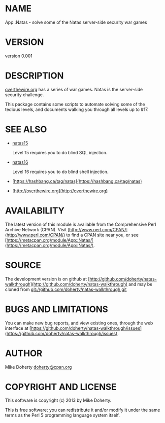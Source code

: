 # NAME

App::Natas - solve some of the Natas server-side security war games

# VERSION

version 0.001

# DESCRIPTION

[overthewire.org](http://www.overthewire.org/wargames/) has a series of war games.
Natas is the server-side security challenge.

This package contains some scripts to automate solving some of the tedious levels,
and documents walking you through all levels up to \#17.

# SEE ALSO

- [natas15](http://search.cpan.org/perldoc?natas15)

    Level 15 requires you to do blind SQL injection.

- [natas16](http://search.cpan.org/perldoc?natas16)

    Level 16 requires you to do blind shell injection.

- [https://hashbang.ca/tag/natas](https://hashbang.ca/tag/natas)
- [http://overthewire.org](http://overthewire.org)

# AVAILABILITY

The latest version of this module is available from the Comprehensive Perl
Archive Network (CPAN). Visit [http://www.perl.com/CPAN/](http://www.perl.com/CPAN/) to find a CPAN
site near you, or see [https://metacpan.org/module/App::Natas/](https://metacpan.org/module/App::Natas/).

# SOURCE

The development version is on github at [http://github.com/doherty/natas-walkthrough](http://github.com/doherty/natas-walkthrough)
and may be cloned from [git://github.com/doherty/natas-walkthrough.git](git://github.com/doherty/natas-walkthrough.git)

# BUGS AND LIMITATIONS

You can make new bug reports, and view existing ones, through the
web interface at [https://github.com/doherty/natas-walkthrough/issues](https://github.com/doherty/natas-walkthrough/issues).

# AUTHOR

Mike Doherty <doherty@cpan.org>

# COPYRIGHT AND LICENSE

This software is copyright (c) 2013 by Mike Doherty.

This is free software; you can redistribute it and/or modify it under
the same terms as the Perl 5 programming language system itself.
